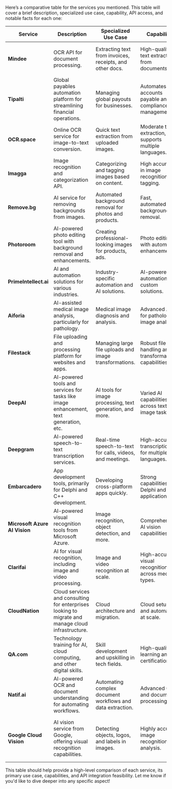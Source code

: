 Here’s a comparative table for the services you mentioned. This table will cover a brief description, specialized use case, capability, API access, and notable facts for each one:

| **Service**                        | **Description**                                                                                              | **Specialized Use Case**                                | **Capability**                                       | **API Access Feasibility**                               | **Notable Facts**                                                                 |
|------------------------------------|--------------------------------------------------------------------------------------------------------------|--------------------------------------------------------|-----------------------------------------------------|---------------------------------------------------------|-----------------------------------------------------------------------------------|
| **Mindee**                         | OCR API for document processing.                                                                             | Extracting text from invoices, receipts, and other docs.| High-quality text extraction from documents.         | Offers comprehensive API documentation and SDKs.          | Focuses on automating document-based workflows.                                  |
| **Tipalti**                        | Global payables automation platform for streamlining financial operations.                                    | Managing global payouts for businesses.                 | Automates accounts payable and compliance management.| Offers API integration for financial operations.          | Specializes in international finance and tax compliance.                        |
| **OCR.space**                      | Online OCR service for image-to-text conversion.                                                              | Quick text extraction from uploaded images.             | Moderate text extraction, supports multiple languages.| API for OCR with a free tier and easy integration.        | Free version available with limited features.                                   |
| **Imagga**                         | Image recognition and categorization API.                                                                    | Categorizing and tagging images based on content.       | High accuracy in image recognition and tagging.      | Well-documented API for developers.                         | Provides color extraction and image tagging.                                    |
| **Remove.bg**                      | AI service for removing backgrounds from images.                                                              | Automated background removal for photos and products.   | Fast, automated background removal.                 | API available for integration in editing workflows.         | Specializes in making e-commerce product images.                               |
| **Photoroom**                      | AI-powered photo editing tool with background removal and enhancements.                                       | Creating professional-looking images for products, ads. | Photo editing with automatic enhancements.          | API for seamless image editing automation.                  | Provides a free app version for users.                                          |
| **PrimeIntellect.ai**              | AI and automation solutions for various industries.                                                           | Industry-specific automation and AI solutions.          | AI-powered automation and custom solutions.         | API available for custom AI integration.                    | Tailored solutions for enterprise AI automation.                               |
| **Aiforia**                        | AI-assisted medical image analysis, particularly for pathology.                                               | Medical image diagnosis and analysis.                   | Advanced AI for pathology image analysis.           | API access for medical solutions development.                | Focused on healthcare and life sciences, especially pathology.                 |
| **Filestack**                      | File uploading and processing platform for websites and apps.                                                 | Managing large file uploads and image transformations.  | Robust file handling and transformation capabilities.| API for seamless file management integration.               | Provides real-time file transformation and handling.                           |
| **DeepAI**                         | AI-powered tools and services for tasks like image enhancement, text generation, etc.                         | AI tools for image processing, text generation, and more.| Varied AI capabilities across text and image tasks.  | Easy-to-use API for diverse AI tools.                         | Offers a wide variety of AI services under one platform.                       |
| **Deepgram**                       | AI-powered speech-to-text transcription services.                                                             | Real-time speech-to-text for calls, videos, and meetings.| High-accuracy transcription for multiple languages.  | Comprehensive API for transcription tasks.                   | Focused on voice recognition and speech analysis.                             |
| **Embarcadero**                    | App development tools, primarily for Delphi and C++ development.                                              | Developing cross-platform apps quickly.                 | Strong capabilities for Delphi and C++ applications. | API available for app development and integration.          | Focuses on rapid app development with RAD tools.                              |
| **Microsoft Azure AI Vision**      | AI-powered visual recognition tools from Microsoft Azure.                                                     | Image recognition, object detection, and more.          | Comprehensive AI vision capabilities.               | API through Azure platform, well-documented.                 | Backed by Microsoft’s cloud infrastructure for scalability.                    |
| **Clarifai**                       | AI for visual recognition, including image and video processing.                                              | Image and video recognition at scale.                   | High-accuracy visual recognition across media types.| API available for diverse visual recognition tasks.           | Provides pre-built models and customizable solutions.                         |
| **CloudNation**                    | Cloud services and consulting for enterprises looking to migrate and manage cloud infrastructure.             | Cloud architecture and migration.                       | Cloud setup and automation at scale.                | No direct API for cloud access, service-focused.             | Helps organizations implement tailored cloud solutions.                        |
| **QA.com**                         | Technology training for AI, cloud computing, and other digital skills.                                        | Skill development and upskilling in tech fields.         | High-quality learning and certifications.           | No API, training service-focused.                             | Offers certifications in various tech fields.                                  |
| **Natif.ai**                       | AI-powered OCR and document understanding for automating workflows.                                           | Automating complex document workflows and data extraction.| Advanced OCR and document processing.               | API available for custom integration.                         | Focused on enterprise-level document understanding solutions.                  |
| **Google Cloud Vision**            | AI vision service from Google, offering visual recognition capabilities.                                       | Detecting objects, logos, and labels in images.         | Highly accurate image recognition and analysis.     | Well-documented API through Google Cloud services.             | Part of Google’s comprehensive AI services with seamless integration options. |

This table should help provide a high-level comparison of each service, its primary use case, capabilities, and API integration feasibility. Let me know if you'd like to dive deeper into any specific aspect!
